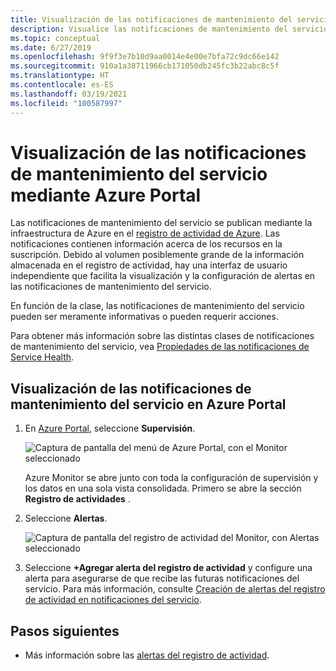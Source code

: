 ```yaml
---
title: Visualización de las notificaciones de mantenimiento del servicio mediante Azure Portal
description: Visualice las notificaciones de mantenimiento del servicio en Azure Portal. Las notificaciones de mantenimiento del servicio se publican mediante la infraestructura de Azure en el registro de actividad de Azure.
ms.topic: conceptual
ms.date: 6/27/2019
ms.openlocfilehash: 9f9f3e7b10d9aa0014e4e00e7bfa72c9dc66e142
ms.sourcegitcommit: 910a1a38711966cb171050db245fc3b22abc8c5f
ms.translationtype: HT
ms.contentlocale: es-ES
ms.lasthandoff: 03/19/2021
ms.locfileid: "100587997"
---
```

# <a name="view-service-health-notifications-by-using-the-azure-portal"></a>Visualización de las notificaciones de mantenimiento del servicio mediante Azure Portal

Las notificaciones de mantenimiento del servicio se publican mediante la infraestructura de Azure en el [registro de actividad de Azure](../azure-monitor/essentials/platform-logs-overview.md).  Las notificaciones contienen información acerca de los recursos en la suscripción. Debido al volumen posiblemente grande de la información almacenada en el registro de actividad, hay una interfaz de usuario independiente que facilita la visualización y la configuración de alertas en las notificaciones de mantenimiento del servicio. 

En función de la clase, las notificaciones de mantenimiento del servicio pueden ser meramente informativas o pueden requerir acciones.

Para obtener más información sobre las distintas clases de notificaciones de mantenimiento del servicio, vea [Propiedades de las notificaciones de Service Health](service-health-notifications-properties.md).

## <a name="view-your-service-health-notifications-in-the-azure-portal"></a>Visualización de las notificaciones de mantenimiento del servicio en Azure Portal

1. En [Azure Portal](https://portal.azure.com), seleccione **Supervisión**.

    ![Captura de pantalla del menú de Azure Portal, con el Monitor seleccionado](./media/service-notifications/home-monitor.png)

    Azure Monitor se abre junto con toda la configuración de supervisión y los datos en una sola vista consolidada. Primero se abre la sección **Registro de actividades** .

1. Seleccione **Alertas**.

    ![Captura de pantalla del registro de actividad del Monitor, con Alertas seleccionado](./media/service-notifications/service-health-summary.png)

1. Seleccione **+Agregar alerta del registro de actividad** y configure una alerta para asegurarse de que recibe las futuras notificaciones del servicio. Para más información, consulte [Creación de alertas del registro de actividad en notificaciones del servicio](./alerts-activity-log-service-notifications-portal.md).

## <a name="next-steps"></a>Pasos siguientes

* Más información sobre las [alertas del registro de actividad](../azure-monitor/alerts/activity-log-alerts.md).
